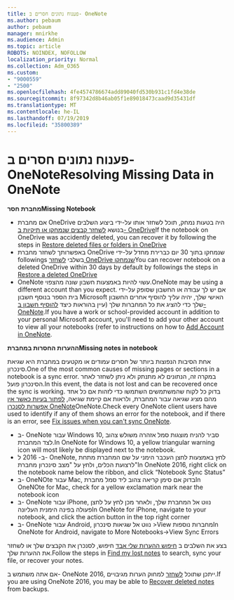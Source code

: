 ```yaml
---
title: פענוח נתונים חסרים ב- OneNote
ms.author: pebaum
author: pebaum
manager: mnirkhe
ms.audience: Admin
ms.topic: article
ROBOTS: NOINDEX, NOFOLLOW
localization_priority: Normal
ms.collection: Adm_O365
ms.custom:
- "9000559"
- "2500"
ms.openlocfilehash: 4fe4574786674add89040fd530b931c1fd4e38de
ms.sourcegitcommit: 8f97342d8b46ab05f1e89018473caad9d35431df
ms.translationtype: MT
ms.contentlocale: he-IL
ms.lasthandoff: 07/19/2019
ms.locfileid: "35800389"
---
```

# <a name="resolving-missing-data-in-onenote"></a><span data-ttu-id="9ee8d-102">פענוח נתונים חסרים ב- OneNote</span><span class="sxs-lookup"><span data-stu-id="9ee8d-102">Resolving Missing Data in OneNote</span></span>

<span data-ttu-id="9ee8d-103">**מחברת חסר**</span><span class="sxs-lookup"><span data-stu-id="9ee8d-103">**Missing Notebook**</span></span>

- <span data-ttu-id="9ee8d-104">אם מחברת OneDrive היה בטעות נמחק, תוכל לשחזר אותו על-ידי ביצוע השלבים בנושא [לשחזר קבצים שנמחקו או תיקיות ב- OneDrive](https://support.office.com/article/949ada80-0026-4db3-a953-c99083e6a84f)</span><span class="sxs-lookup"><span data-stu-id="9ee8d-104">If the notebook on OneDrive was accidently deleted, you can recover it by following the steps in [Restore deleted files or folders in OneDrive](https://support.office.com/article/949ada80-0026-4db3-a953-c99083e6a84f)</span></span>
- <span data-ttu-id="9ee8d-105">באפשרותך לשחזר מחברת OneDrive שנמחקו בתוך 30 יום כברירת מחדל על-ידי followings בשלבי [לשחזר OneDrive שנמחקו](https://docs.microsoft.com/onedrive/restore-deleted-onedrive)</span><span class="sxs-lookup"><span data-stu-id="9ee8d-105">You can recover notebook on a deleted OneDrive within 30 days by default by followings the steps in [Restore a deleted OneDrive](https://docs.microsoft.com/onedrive/restore-deleted-onedrive)</span></span>
- <span data-ttu-id="9ee8d-106">OneNote עשוי להיות באמצעות חשבון שונה מהצפוי.</span><span class="sxs-lookup"><span data-stu-id="9ee8d-106">OneNote may be using a different account than you expect.</span></span> <span data-ttu-id="9ee8d-107">אם יש לך עבודה או החשבון שסופק על-ידי בית הספר בנוסף חשבון Microsoft האישי שלך, יהיה עליך להוסיף אחרים החשבון שלך כדי להציג את כל המחברות שלך (עיין בהוראות כיצד [להוסיף חשבון ב- OneNote](https://support.office.com/article/5afff855-54ee-47e4-a773-db048d4ac299).</span><span class="sxs-lookup"><span data-stu-id="9ee8d-107">If you have a work or school-provided account in addition to your personal Microsoft account, you'll need to add your other account to view all your notebooks (refer to instructions on how to [Add Account in OneNote](https://support.office.com/article/5afff855-54ee-47e4-a773-db048d4ac299).</span></span>

<span data-ttu-id="9ee8d-108">**ההערות החסרות במחברת**</span><span class="sxs-lookup"><span data-stu-id="9ee8d-108">**Missing notes in notebook**</span></span>

<span data-ttu-id="9ee8d-109">אחת הסיבות הנפוצות ביותר של חסרים עמודים או מקטעים במחברת היא שגיאת סינכרון.</span><span class="sxs-lookup"><span data-stu-id="9ee8d-109">One of the most common causes of missing pages or sections in a notebook is a sync error.</span></span> <span data-ttu-id="9ee8d-110">במקרה זה, הנתונים לא מתנתק ולא ניתן לשחזר לאחר הסינכרון פועל.</span><span class="sxs-lookup"><span data-stu-id="9ee8d-110">In this event, the data is not lost and can be recovered once the sync is working.</span></span> <span data-ttu-id="9ee8d-111">בדוק כל לקוח שהמשתמשים השתמשו כדי לזהות אם כל אחד מהם מציג שגיאה עבור המחברת, ולראות אם קיימת שגיאה, [לפתור בעיות כאשר אין אפשרות לסנכרן OneNote](https://support.office.com/article/299495ef-66d1-448f-90c1-b785a6968d45)OneNote.</span><span class="sxs-lookup"><span data-stu-id="9ee8d-111">Check every OneNote client users have used to identify if any of them shows an error for the notebook, and if there is an error, see [Fix issues when you can't sync OneNote](https://support.office.com/article/299495ef-66d1-448f-90c1-b785a6968d45).</span></span>

- <span data-ttu-id="9ee8d-112">ב- OneNote עבור Windows 10, סביר להניח מוצגות סמל אזהרה משולש צהוב לצד המחברת.</span><span class="sxs-lookup"><span data-stu-id="9ee8d-112">In OneNote for Windows 10, a yellow triangular warning icon will most likely be displayed next to the notebook.</span></span>
- <span data-ttu-id="9ee8d-113">ב- 2016 ל- OneNote, לחץ באמצעות לחצן העכבר הימני על שם המחברת מתחת לרצועת הכלים, ולחץ על "מצב סינכרון מחברת"</span><span class="sxs-lookup"><span data-stu-id="9ee8d-113">In OneNote 2016, right click on the notebook name below the ribbon, and click “Notebook Sync Status”</span></span>
- <span data-ttu-id="9ee8d-114">ב- OneNOte עבור Mac, בדוק אם סימן קריאה צהוב ליד סמל מחברת</span><span class="sxs-lookup"><span data-stu-id="9ee8d-114">In OneNOte for Mac, check for a yellow exclamation mark near the notebook icon</span></span>
- <span data-ttu-id="9ee8d-115">ב- OneNote עבור iPhone, נווט אל המחברת שלך, ולאחר מכן לחץ על לחצן פעולה בפינה הימנית העליונה</span><span class="sxs-lookup"><span data-stu-id="9ee8d-115">In OneNote for iPhone, navigate to your notebook, and click the action button in the top right corner</span></span>
- <span data-ttu-id="9ee8d-116">ב- OneNote עבור Android, נווט אל שגיאות סינכרון >View מחברות נוספות</span><span class="sxs-lookup"><span data-stu-id="9ee8d-116">In OneNote for Android, navigate to More Notebooks->View Sync Errors</span></span>

<span data-ttu-id="9ee8d-117">בצע את השלבים ב [חיפוש ההערות שלי אבד](https://support.office.com/article/32cb2bd7-afe7-44d2-a711-398a88421287) חיפוש, לסנכרן את הקבצים שלך או לשחזר את ההערות שלך.</span><span class="sxs-lookup"><span data-stu-id="9ee8d-117">Follow the steps in [Find my lost notes](https://support.office.com/article/32cb2bd7-afe7-44d2-a711-398a88421287) to search, sync your file, or recover your notes.</span></span>

<span data-ttu-id="9ee8d-118">אם אתה משתמש ב- OneNote 2016, ייתכן שתוכל [לשחזר](https://support.office.com/article/32ed1036-74fd-4c21-bc28-033a486e6b14) למחוק הערות מגיבויים.</span><span class="sxs-lookup"><span data-stu-id="9ee8d-118">If you are using OneNote 2016, you may be able to [Recover deleted notes](https://support.office.com/article/32ed1036-74fd-4c21-bc28-033a486e6b14) from backups.</span></span>